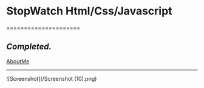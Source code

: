 # StopWatch Html/Css/Javascript
=====================

_Completed._
---------------------------------------------------

[AboutMe](https://github.com/rex28/About-Me)

---------------------------------------------------

![Screenshot](/Screenshot (10).png)
